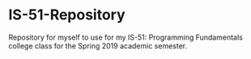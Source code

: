 # IS-51-Repository
Repository for myself to use for my IS-51: Programming Fundamentals college class for the Spring 2019 academic semester.
